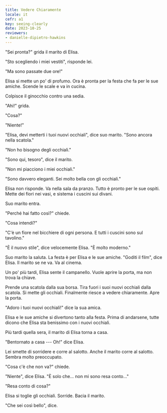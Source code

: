 ```yaml
---
title: Vedere Chiaramente
locale: it
cefr: a1
key: seeing-clearly
date: 2023-10-25
reviewers:
- danielle-dipietro-hawkins
---
```


"Sei pronta?" grida il marito di Elisa.

"Sto scegliendo i miei vestiti", risponde lei.

"Ma sono passate due ore!"

Elisa si mette un po' di profumo. Ora è pronta per la festa che fa per le sue amiche. Scende le scale e va in cucina.

Colpisce il ginocchio contro una sedia.

"Ahi!" grida.

"Cosa?"

"Niente!"

"Elisa, devi metterti i tuoi nuovi occhiali", dice suo marito. "Sono ancora nella scatola."

"Non ho bisogno degli occhiali."

"Sono qui, tesoro", dice il marito.

"Non mi piacciono i miei occhiali."

"Sono davvero eleganti. Sei molto bella con gli occhiali."

Elisa non risponde. Va nella sala da pranzo. Tutto è pronto per le sue ospiti. Mette dei fiori nei vasi, e sistema i cuscini sui divani.

Suo marito entra.

"Perché hai fatto così?" chiede.

"Cosa intendi?"

"C'è un fiore nel bicchiere di ogni persona. E tutti i cuscini sono sul tavolino."

"È il nuovo stile", dice velocemente Elisa. "È molto moderno."

Suo marito la saluta. La festa è per Elisa e le sue amiche. "Goditi il film", dice Elisa. Il marito se ne va. Va al cinema.

Un po' più tardi, Elisa sente il campanello. Vuole aprire la porta, ma non trova la chiave.

Prende una scatola dalla sua borsa. Tira fuori i suoi nuovi occhiali dalla scatola. Si mette gli occhiali. Finalmente riesce a vedere chiaramente. Apre la porta.

"Adoro i tuoi nuovi occhiali!" dice la sua amica.

Elisa e le sue amiche si divertono tanto alla festa. Prima di andarsene, tutte dicono che Elisa sta benissimo con i nuovi occhiali.

Più tardi quella sera, il marito di Elisa torna a casa.

"Bentornato a casa --- Oh!" dice Elisa.

Lei smette di sorridere e corre al salotto. Anche il marito corre al salotto. Sembra molto preoccupato.

"Cosa c'è che non va?" chiede.

"Niente", dice Elisa. "È solo che... non mi sono resa conto..."

"Resa conto di cosa?"

Elisa si toglie gli occhiali. Sorride. Bacia il marito.

"Che sei così bello", dice.